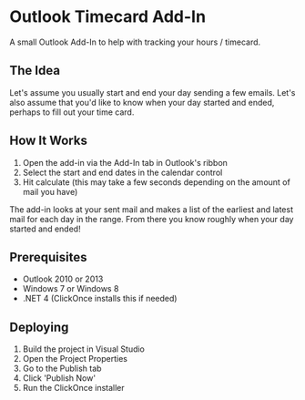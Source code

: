 Outlook Timecard Add-In
=======================

A small Outlook Add-In to help with tracking your hours / timecard.

The Idea
--------

Let's assume you usually start and end your day sending a few emails. Let's also assume that you'd like to know when your day started and ended, perhaps to fill out your time card.

How It Works
------------

1. Open the add-in via the Add-In tab in Outlook's ribbon
2. Select the start and end dates in the calendar control
3. Hit calculate (this may take a few seconds depending on the amount of mail you have)

The add-in looks at your sent mail and makes a list of the earliest and latest mail for each day in the range. From there you know roughly when your day started and ended!

Prerequisites
-------------

* Outlook 2010 or 2013
* Windows 7 or Windows 8
* .NET 4 (ClickOnce installs this if needed)

Deploying
---------

1. Build the project in Visual Studio
2. Open the Project Properties
3. Go to the Publish tab
4. Click 'Publish Now'
5. Run the ClickOnce installer